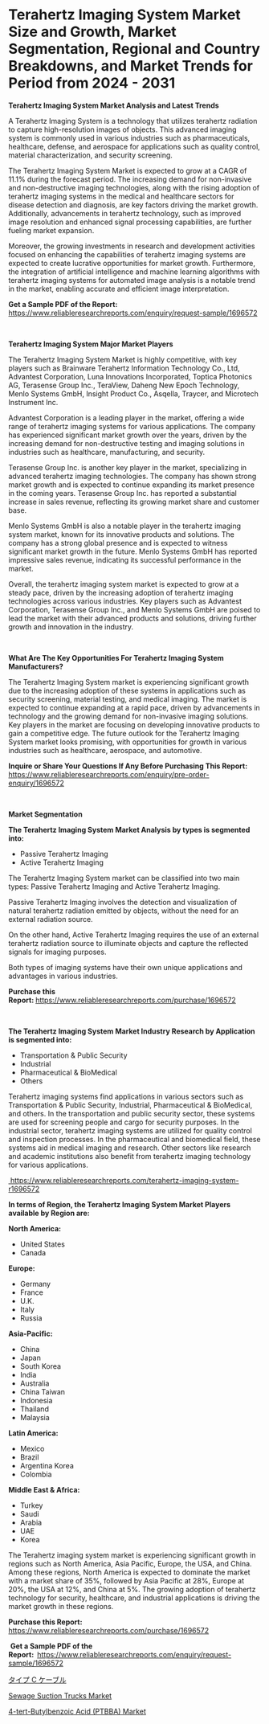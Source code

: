 <p><h1>Terahertz Imaging System Market Size and Growth, Market Segmentation, Regional and Country Breakdowns, and Market Trends for Period from 2024 -  2031</h1></p><p><strong>Terahertz Imaging System Market Analysis and Latest Trends</strong></p>
<p><p>A Terahertz Imaging System is a technology that utilizes terahertz radiation to capture high-resolution images of objects. This advanced imaging system is commonly used in various industries such as pharmaceuticals, healthcare, defense, and aerospace for applications such as quality control, material characterization, and security screening.</p><p>The Terahertz Imaging System Market is expected to grow at a CAGR of 11.1% during the forecast period. The increasing demand for non-invasive and non-destructive imaging technologies, along with the rising adoption of terahertz imaging systems in the medical and healthcare sectors for disease detection and diagnosis, are key factors driving the market growth. Additionally, advancements in terahertz technology, such as improved image resolution and enhanced signal processing capabilities, are further fueling market expansion.</p><p>Moreover, the growing investments in research and development activities focused on enhancing the capabilities of terahertz imaging systems are expected to create lucrative opportunities for market growth. Furthermore, the integration of artificial intelligence and machine learning algorithms with terahertz imaging systems for automated image analysis is a notable trend in the market, enabling accurate and efficient image interpretation.</p></p>
<p><strong>Get a Sample PDF of the Report:&nbsp;</strong> <a href="https://www.reliableresearchreports.com/enquiry/request-sample/1696572">https://www.reliableresearchreports.com/enquiry/request-sample/1696572</a></p>
<p>&nbsp;</p>
<p><strong>Terahertz Imaging System Major Market Players</strong></p>
<p><p>The Terahertz Imaging System Market is highly competitive, with key players such as Brainware Terahertz Information Technology Co., Ltd, Advantest Corporation, Luna Innovations Incorporated, Toptica Photonics AG, Terasense Group Inc., TeraView, Daheng New Epoch Technology, Menlo Systems GmbH, Insight Product Co., Asqella, Traycer, and Microtech Instrument Inc. </p><p>Advantest Corporation is a leading player in the market, offering a wide range of terahertz imaging systems for various applications. The company has experienced significant market growth over the years, driven by the increasing demand for non-destructive testing and imaging solutions in industries such as healthcare, manufacturing, and security.</p><p>Terasense Group Inc. is another key player in the market, specializing in advanced terahertz imaging technologies. The company has shown strong market growth and is expected to continue expanding its market presence in the coming years. Terasense Group Inc. has reported a substantial increase in sales revenue, reflecting its growing market share and customer base.</p><p>Menlo Systems GmbH is also a notable player in the terahertz imaging system market, known for its innovative products and solutions. The company has a strong global presence and is expected to witness significant market growth in the future. Menlo Systems GmbH has reported impressive sales revenue, indicating its successful performance in the market.</p><p>Overall, the terahertz imaging system market is expected to grow at a steady pace, driven by the increasing adoption of terahertz imaging technologies across various industries. Key players such as Advantest Corporation, Terasense Group Inc., and Menlo Systems GmbH are poised to lead the market with their advanced products and solutions, driving further growth and innovation in the industry.</p></p>
<p>&nbsp;</p>
<p><strong>What Are The Key Opportunities For Terahertz Imaging System Manufacturers?</strong></p>
<p><p>The Terahertz Imaging System market is experiencing significant growth due to the increasing adoption of these systems in applications such as security screening, material testing, and medical imaging. The market is expected to continue expanding at a rapid pace, driven by advancements in technology and the growing demand for non-invasive imaging solutions. Key players in the market are focusing on developing innovative products to gain a competitive edge. The future outlook for the Terahertz Imaging System market looks promising, with opportunities for growth in various industries such as healthcare, aerospace, and automotive.</p></p>
<p><strong>Inquire or Share Your Questions If Any Before Purchasing This Report:</strong> <a href="https://www.reliableresearchreports.com/enquiry/pre-order-enquiry/1696572">https://www.reliableresearchreports.com/enquiry/pre-order-enquiry/1696572</a></p>
<p>&nbsp;</p>
<p><strong>Market Segmentation</strong></p>
<p><strong>The Terahertz Imaging System Market Analysis by types is segmented into:</strong></p>
<p><ul><li>Passive Terahertz Imaging</li><li>Active Terahertz Imaging</li></ul></p>
<p><p>The Terahertz Imaging System market can be classified into two main types: Passive Terahertz Imaging and Active Terahertz Imaging. </p><p>Passive Terahertz Imaging involves the detection and visualization of natural terahertz radiation emitted by objects, without the need for an external radiation source. </p><p>On the other hand, Active Terahertz Imaging requires the use of an external terahertz radiation source to illuminate objects and capture the reflected signals for imaging purposes. </p><p>Both types of imaging systems have their own unique applications and advantages in various industries.</p></p>
<p><strong>Purchase this Report:&nbsp;</strong><a href="https://www.reliableresearchreports.com/purchase/1696572">https://www.reliableresearchreports.com/purchase/1696572</a></p>
<p>&nbsp;</p>
<p><strong>The Terahertz Imaging System Market Industry Research by Application is segmented into:</strong></p>
<p><ul><li>Transportation & Public Security</li><li>Industrial</li><li>Pharmaceutical & BioMedical</li><li>Others</li></ul></p>
<p><p>Terahertz imaging systems find applications in various sectors such as Transportation & Public Security, Industrial, Pharmaceutical & BioMedical, and others. In the transportation and public security sector, these systems are used for screening people and cargo for security purposes. In the industrial sector, terahertz imaging systems are utilized for quality control and inspection processes. In the pharmaceutical and biomedical field, these systems aid in medical imaging and research. Other sectors like research and academic institutions also benefit from terahertz imaging technology for various applications.</p></p>
<p><a href="https://www.reliableresearchreports.com/terahertz-imaging-system-r1696572">&nbsp;https://www.reliableresearchreports.com/terahertz-imaging-system-r1696572</a></p>
<p><strong>In terms of Region, the Terahertz Imaging System Market Players available by Region are:</strong></p>
<p>
    <p> <strong> North America: </strong>
        <ul>
            <li>United States</li>
            <li>Canada</li>
        </ul>
        </p> 
    <p> <strong> Europe: </strong>
        <ul>
            <li>Germany</li>
            <li>France</li>
            <li>U.K.</li>
            <li>Italy</li>
            <li>Russia</li>
        </ul>
        </p> 
    <p> <strong> Asia-Pacific: </strong>
        <ul>
            <li>China</li>
            <li>Japan</li>
            <li>South Korea</li>
            <li>India</li>
            <li>Australia</li>
            <li>China Taiwan</li>
            <li>Indonesia</li>
            <li>Thailand</li>
            <li>Malaysia</li>
        </ul>
        </p> 
    <p> <strong> Latin America: </strong>
        <ul>
            <li>Mexico</li>
            <li>Brazil</li>
            <li>Argentina Korea</li>
            <li>Colombia</li>
        </ul>
        </p> 
    <p> <strong> Middle East & Africa: </strong>
        <ul>
            <li>Turkey</li>
            <li>Saudi</li>
            <li>Arabia</li>
            <li>UAE</li>
            <li>Korea</li>
        </ul>
    </p>
    </p>
<p><p>The Terahertz imaging system market is experiencing significant growth in regions such as North America, Asia Pacific, Europe, the USA, and China. Among these regions, North America is expected to dominate the market with a market share of 35%, followed by Asia Pacific at 28%, Europe at 20%, the USA at 12%, and China at 5%. The growing adoption of terahertz technology for security, healthcare, and industrial applications is driving the market growth in these regions.</p></p>
<p><strong>Purchase this Report: </strong><a href="https://www.reliableresearchreports.com/purchase/1696572">https://www.reliableresearchreports.com/purchase/1696572</a></p>
<p>&nbsp;<strong>Get a Sample PDF of the Report:&nbsp;&nbsp;</strong><a href="https://www.reliableresearchreports.com/enquiry/request-sample/1696572">https://www.reliableresearchreports.com/enquiry/request-sample/1696572</a></p>
<p><strong></strong></p>
<p><p><a href="https://github.com/JanickJohns/Market-Research-Report-List-1/blob/main/6000521123588.md">タイプ C ケーブル</a></p><p><a href="https://view.publitas.com/reportprime-1/analyzing-sewage-suction-trucks-market-dynamics-and-growth-drivers-and-forecasted-for-period-from-2024-to-2031/">Sewage Suction Trucks Market</a></p><p><a href="https://view.publitas.com/reportprime-1/global-4-tert-butylbenzoic-acid-ptbba-market-size-is-expected-to-experience-a-cagr-of-14-6-through-2024-2031-according-to-industry-projections/">4-tert-Butylbenzoic Acid (PTBBA) Market</a></p></p>